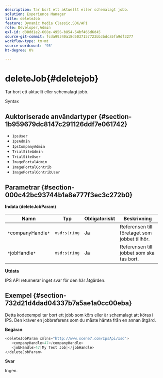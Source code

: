 ```yaml
---
description: Tar bort ett aktuellt eller schemalagt jobb.
solution: Experience Manager
title: deleteJob
feature: Dynamic Media Classic,SDK/API
role: Developer,Admin
exl-id: d38dd1e2-668e-4956-b854-54bf466d6d45
source-git-commit: fcda99340a18d5037157723bb3bdca5fa9df3277
workflow-type: tm+mt
source-wordcount: '95'
ht-degree: 0%

---
```


# deleteJob{#deletejob}

Tar bort ett aktuellt eller schemalagt jobb.

Syntax

## Auktoriserade användartyper {#section-1b959679dc8147c291126ddf7e061742}

* `IpsUser`
* `IpsAdmin`
* `IpsCompanyAdmin`
* `TrialSiteAdmin`
* `TrialSiteUser`
* `ImagePortalAdmin`
* `ImagePortalContrib`
* `ImagePortalContribUser`

## Parametrar {#section-000c42bc93744b1a8e777f3ec3c272b0}

**Indata (deleteJobParam)**

| Namn | Typ | Obligatoriskt | Beskrivning |
|---|---|---|---|
| `*`companyHandle`*` | `xsd:string` | Ja | Referensen till företaget som jobbet tillhör. |
| `*`jobHandle`*` | `xsd:string` | Ja | Referensen till jobbet som ska tas bort. |

**Utdata**

IPS API returnerar inget svar för den här åtgärden.

## Exempel {#section-732d21d4dad04337b7a5ae1a0cc00eba}

Detta kodexempel tar bort ett jobb som körs eller är schemalagt att köras i IPS. Den kräver en jobbreferens som du måste hämta från en annan åtgärd.

**Begäran**

```java
<deleteJobParam xmlns="http://www.scene7.com/IpsApi/xsd">
   <companyHandle>47</companyHandle>
   <jobHandle>47|My Test Job|</jobHandle>
</deleteJobParam>
```

**Svar**

Ingen.
